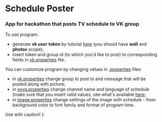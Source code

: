 # Schedule Poster
### App for hackathon that posts TV schedule to VK group  
  
To use program:  
- generate **vk user token** by tutorial [here](https://vk.com/dev/implicit_flow_user) (you should have **wall** and **photos** scope);
- insert token and group id (to which you'd like to post) to corresponding fields in [vk.properties](../master/src/main/resources/vk.properties) file.
  
You can customize program by changing values in [.properties](../master/src/main/resources/) files:  
- in [vk.properties](../master/src/main/resources/vk.properties) change group to post to and message that will be posted along with picture;
- in [ovva.properties](../master/src/main/resources/ovva.properties) change channel name and language of schedule (make sure that you insert valid values, see what's available [here](https://api.ovva.tv/);
- in [image.properties](../master/src/main/resources/image.properties) change settings of the image with schedule - from background color to font family and format of program time.

Use with caution! (:
